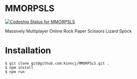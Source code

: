 MMORPSLS
========

[ ![Codeship Status for MMORPSLS](https://www.codeship.io/projects/b499d0e0-edf3-0131-c6e7-6a40d349b728/status)](https://www.codeship.io/projects/26758)

Massively Multiplayer Online Rock Paper Scissors Lizard Spock


Installation
====

```
$ git clone git@github.com:kinncj/MMORPSLS.git .
$ npm install
$ npm run
